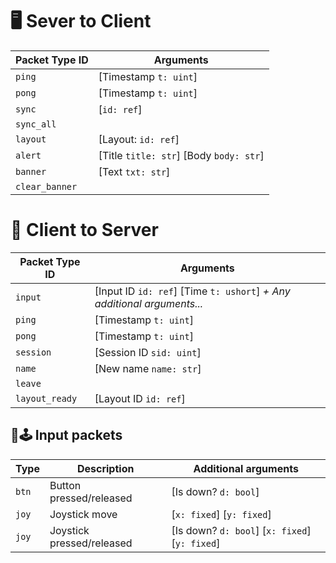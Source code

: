 # 🖥️ Sever to Client

| Packet Type ID | Arguments                               |
| -------------- | --------------------------------------- |
| `ping`         | [Timestamp `t: uint`]                   |
| `pong`         | [Timestamp `t: uint`]                   |
| `sync`         | [`id: ref`]                             |
| `sync_all`     |                                         |
| `layout`       | [Layout: `id: ref`]                     |
| `alert`        | [Title `title: str`] [Body `body: str`] |
| `banner`       | [Text `txt: str`]                       |
| `clear_banner` |                                         |


# 📱 Client to Server

| Packet Type ID | Arguments                                                               |
| -------------- | ----------------------------------------------------------------------- |
| `input`        | [Input ID `id: ref`] [Time `t: ushort`] _+ Any additional arguments..._ |
| `ping`         | [Timestamp `t: uint`]                                                   |
| `pong`         | [Timestamp `t: uint`]                                                   |
| `session`      | [Session ID `sid: uint`]                                                |
| `name`         | [New name `name: str`]                                                  |
| `leave`        |                                                                         |
| `layout_ready` | [Layout ID `id: ref`]                                                   |


## 📱🕹️ Input packets

| Type  | Description               | Additional arguments                           |
| ----- | ------------------------- | ---------------------------------------------- |
| `btn` | Button pressed/released   | [Is down? `d: bool`]                           |
| `joy` | Joystick move             | [`x: fixed`] [`y: fixed`]                      |
| `joy` | Joystick pressed/released | [Is down? `d: bool`] [`x: fixed`] [`y: fixed`] |

